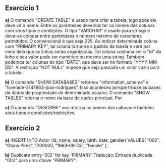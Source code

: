 ## Exercício 1
**a)** O comando "CREATE TABLE" é usado para criar a tabela, logo após ele deve vir o nome. Entre os parênteses devemos ter os nomes
das colunas com seus tipos e condições. O tipo "VARCHAR" é usado para strings e deve-se colocar entre parênteses o número máximo de
caracteres permitidos. O convencional é que seja 225.
Ao indicar determinada coluna com "PRIMARY KEY", tal coluna torna-se a padrão da tabela e será por meio dela que as linhas serão
organizadas. Tal coluna costuma ser o "id" da linha e seu valor pode ser numérico ou mesmo uma string.
Também podemos ter colunas do tipo "DATE", que deve ser no formato "YYYY-MM-DD".
A restrição "NOT NULL" impede que seja passada um valor vazio para a tabela.

**b)** O comando "SHOW DATABASES" retornou "information_schema" e "lovelace-2147863-joao-rodrigues". Isso aconteceu porque trouxe as
bases de dados de propriedade de determinado usuário. O comando "SHOW TABLES" retorna o nome da base de dados principal. Por

**c)** O comando "DESCRIBE" nos retorna os nomes das colunas e também seus tipos e condições/restrições.


## Exercício 2

**a)** 
INSERT INTO Actor (id, name, salary, birth_date, gender)
VALUES(
  "002", 
  "Glória Pires",
  1200000,
  "1963-08-23", 
  "female"
);

**b)** Duplicate entry '002' for key 'PRIMARY'
Tradução: Entrada duplicada "002" para uma chave "PRIMARY".
